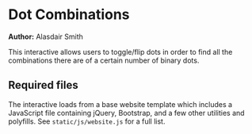 # Dot Combinations

**Author:** Alasdair Smith

This interactive allows users to toggle/flip dots in order to find all the combinations there are of a certain number of binary dots.

## Required files

The interactive loads from a base website template which includes a JavaScript file containing jQuery, Bootstrap, and a few other utilities and polyfills.
See `static/js/website.js` for a full list.
